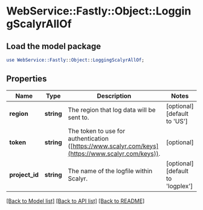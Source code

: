 # WebService::Fastly::Object::LoggingScalyrAllOf

## Load the model package
```perl
use WebService::Fastly::Object::LoggingScalyrAllOf;
```

## Properties
Name | Type | Description | Notes
------------ | ------------- | ------------- | -------------
**region** | **string** | The region that log data will be sent to. | [optional] [default to &#39;US&#39;]
**token** | **string** | The token to use for authentication ([https://www.scalyr.com/keys](https://www.scalyr.com/keys)). | [optional] 
**project_id** | **string** | The name of the logfile within Scalyr. | [optional] [default to &#39;logplex&#39;]

[[Back to Model list]](../README.md#documentation-for-models) [[Back to API list]](../README.md#documentation-for-api-endpoints) [[Back to README]](../README.md)


